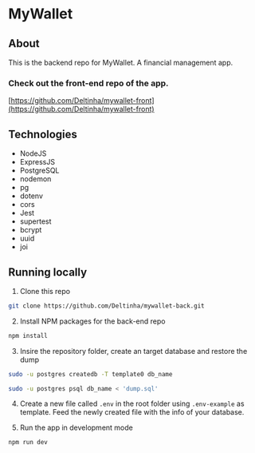 # MyWallet

## About

This is the backend repo for MyWallet. A financial management app.

### Check out the front-end repo of the app.

[https://github.com/Deltinha/mywallet-front](https://github.com/Deltinha/mywallet-front)

## Technologies

- NodeJS
- ExpressJS
- PostgreSQL
- nodemon
- pg
- dotenv
- cors
- Jest
- supertest
- bcrypt
- uuid
- joi

## Running locally

1. Clone this repo

```sh
git clone https://github.com/Deltinha/mywallet-back.git
```

2. Install NPM packages for the back-end repo

```sh
npm install
```

3. Insire the repository folder, create an target database and restore the dump

```sh
sudo -u postgres createdb -T template0 db_name

sudo -u postgres psql db_name < 'dump.sql'
```

4. Create a new file called `.env` in the root folder using `.env-example` as template. Feed the newly created file with the info of your database.

5. Run the app in development mode

```sh
npm run dev
```
